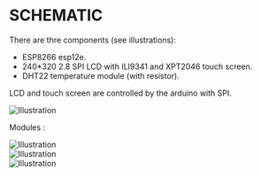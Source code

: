 SCHEMATIC
==========

There are thre components (see illustrations):
 * ESP8266 esp12e.
 * 240*320 2.8 SPI LCD with ILI9341 and XPT2046 touch screen.
 * DHT22 temperature module (with resistor).
 
LCD and touch screen are controlled by the arduino with SPI.

![Illustration](https://github.com/execuc/esp-hw-monitoring/blob/master/schema/images/schema.png)  

Modules :

![Illustration](https://github.com/execuc/esp-hw-monitoring/blob/master/schema/images/dht22.png)  
![Illustration](https://github.com/execuc/esp-hw-monitoring/blob/master/schema/images/esp.png)  
![Illustration](https://github.com/execuc/esp-hw-monitoring/blob/master/schema/images/lcd.jpg)


